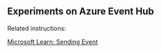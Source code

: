 ## Experiments on Azure Event Hub

Related instructions:

[Microsoft Learn: Sending Event](https://learn.microsoft.com/en-us/rest/api/eventhub/send-event)
